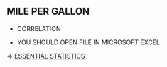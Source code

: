 ## MILE PER GALLON

- CORRELATION

- YOU SHOULD OPEN FILE IN MICROSOFT EXCEL

=> [ESSENTIAL STATISTICS](https://docs.google.com/spreadsheets/d/1hTQhXaE295UFVF_5oAcGb0sResamIvHS/edit?usp=sharing&ouid=101118522225262785272&rtpof=true&sd=true)
